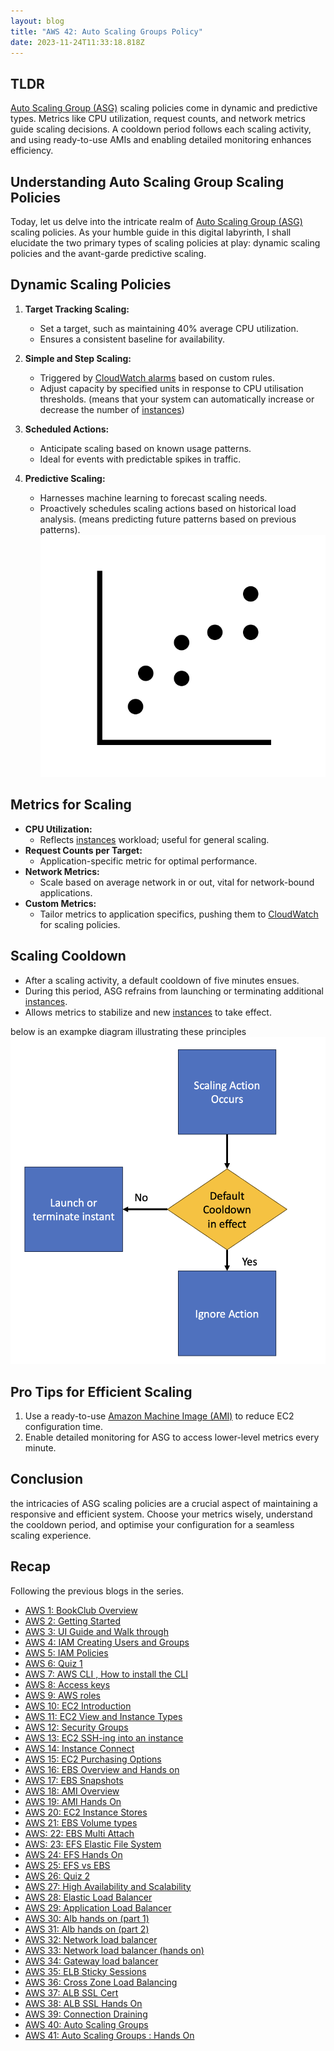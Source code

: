 ```yaml
---
layout: blog
title: "AWS 42: Auto Scaling Groups Policy"
date: 2023-11-24T11:33:18.818Z
---
```


## TLDR

[Auto Scaling Group (ASG)](https://magicishaqblog.netlify.app/2023-11-17-aws-41-auto-scaling-groups-hands-on/) scaling policies come in dynamic and predictive types. Metrics like CPU utilization, request counts, and network metrics guide scaling decisions. A cooldown period follows each scaling activity, and using ready-to-use AMIs and enabling detailed monitoring enhances efficiency.

## Understanding Auto Scaling Group Scaling Policies

Today, let us delve into the intricate realm of [Auto Scaling Group (ASG)](https://magicishaqblog.netlify.app/2023-11-17-aws-41-auto-scaling-groups-hands-on/) scaling policies. As your humble guide in this digital labyrinth, I shall elucidate the two primary types of scaling policies at play: dynamic scaling policies and the avant-garde predictive scaling.

## Dynamic Scaling Policies

1. **Target Tracking Scaling:**

   - Set a target, such as maintaining 40% average CPU utilization.
   - Ensures a consistent baseline for availability.

2. **Simple and Step Scaling:**

   - Triggered by [CloudWatch alarms](https://docs.aws.amazon.com/AmazonCloudWatch/latest/monitoring/AlarmThatSendsEmail.html) based on custom rules.
   - Adjust capacity by specified units in response to CPU utilisation thresholds. (means that your system can automatically increase or decrease the number of [instances](https://magicishaqblog.netlify.app/2023-02-24-aws-10-EC2/))

3. **Scheduled Actions:**

   - Anticipate scaling based on known usage patterns.
   - Ideal for events with predictable spikes in traffic.

4. **Predictive Scaling:**
   - Harnesses machine learning to forecast scaling needs.
   - Proactively schedules scaling actions based on historical load analysis. (means predicting future patterns based on previous patterns).
     ![Predictive graph](/blog/src/images/42/42-2.png)

## Metrics for Scaling

- **CPU Utilization:**
  - Reflects [instances](https://magicishaqblog.netlify.app/2023-02-24-aws-10-EC2/) workload; useful for general scaling.
- **Request Counts per Target:**
  - Application-specific metric for optimal performance.
- **Network Metrics:**
  - Scale based on average network in or out, vital for network-bound applications.
- **Custom Metrics:**
  - Tailor metrics to application specifics, pushing them to [CloudWatch](https://aws.amazon.com/cloudwatch/features/#:~:text=Amazon%20CloudWatch%20is%20a%20monitoring,cloud%20applications%20and%20infrastructure%20resources.) for scaling policies.

## Scaling Cooldown

- After a scaling activity, a default cooldown of five minutes ensues.
- During this period, ASG refrains from launching or terminating additional [instances](https://magicishaqblog.netlify.app/2023-02-24-aws-10-EC2/).
- Allows metrics to stabilize and new [instances](https://magicishaqblog.netlify.app/2023-02-24-aws-10-EC2/) to take effect.

below is an exampke diagram illustrating these principles
![diagram of ASG policies in action, a flow chart](/blog/src/images/42/42-1.png)

## Pro Tips for Efficient Scaling

1. Use a ready-to-use [Amazon Machine Image (AMI)](https://magicishaqblog.netlify.app/2023-04-28-aws-18-ami/) to reduce EC2 configuration time.
2. Enable detailed monitoring for ASG to access lower-level metrics every minute.

## Conclusion

the intricacies of ASG scaling policies are a crucial aspect of maintaining a responsive and efficient system. Choose your metrics wisely, understand the cooldown period, and optimise your configuration for a seamless scaling experience.

## Recap

Following the previous blogs in the series.

- [AWS 1: BookClub Overview](https://magicishaqblog.netlify.app/aws/)
- [AWS 2: Getting Started](https://magicishaqblog.netlify.app/2023-01-23-aws-2-getting-started/)
- [AWS 3: UI Guide and Walk through](https://magicishaqblog.netlify.app/2023-01-27-aws-3-UI-guide-and-walkthrough)
- [AWS 4: IAM Creating Users and Groups](https://magicishaqblog.netlify.app/2023-01-28-aws-4-IAM)
- [AWS 5: IAM Policies](https://magicishaqblog.netlify.app/2023-02-03-aws-5-IAM-polices)
- [AWS 6: Quiz 1 ](https://magicishaqblog.netlify.app/aws-quiz-one)
- [AWS 7: AWS CLI , How to install the CLI](https://magicishaqblog.netlify.app/2023-10-03-aws-7-cli)
- [AWS 8: Access keys](https://magicishaqblog.netlify.app/2023-10-03-aws-8-access-keys)
- [AWS 9: AWS roles](https://magicishaqblog.netlify.app/2023-02-17-aws-9-roles)
- [AWS 10: EC2 Introduction](https://magicishaqblog.netlify.app/2023-02-24-aws-10-EC2/)
- [AWS 11: EC2 View and Instance Types](https://magicishaqblog.netlify.app/2023-03-03-aws-11-EC2-View-and-instance-types)
- [AWS 12: Security Groups](https://magicishaqblog.netlify.app/2023-03-10-aws-12-security-groups)
- [AWS 13: EC2 SSH-ing into an instance](https://magicishaqblog.netlify.app/2023-03-17-aws-13-ssh)
- [AWS 14: Instance Connect](https://magicishaqblog.netlify.app/2023-03-24-aws-14-instance-connect)
- [AWS 15: EC2 Purchasing Options](https://magicishaqblog.netlify.app/2023-03-31-aws-15-EC2-purchasing-options)
- [AWS 16: EBS Overview and Hands on](https://magicishaqblog.netlify.app/2023-04-14-aws-16-EBS-Overview-and-Hands-On)
- [AWS 17: EBS Snapshots](https://magicishaqblog.netlify.app/2023-04-21-aws-17-ebs-snapshots)
- [AWS 18: AMI Overview](https://magicishaqblog.netlify.app/2023-04-28-aws-18-ami)
- [AWS 19: AMI Hands On](https://magicishaqblog.netlify.app/2023-06-02-aws-19-AMI-Hands-On)
- [AWS 20: EC2 Instance Stores](https://magicishaqblog.netlify.app/2023-06-09-aws-20-EC2-Instance-Store)
- [AWS 21: EBS Volume types](https://magicishaqblog.netlify.app/2023-06-16-aws-21-EBS-volume-types)
- [AWS: 22: EBS Multi Attach](https://magicishaqblog.netlify.app/2023-06-23-aws-22-EBS-Multi-Attach)
- [AWS: 23: EFS Elastic File System](https://magicishaqblog.netlify.app/2023-06-30-aws-23-EFS-Elastic-File-System)
- [AWS 24: EFS Hands On](https://magicishasblog.netlify.app/2023-07-07-aws-24-EFS-Hands-On)
- [AWS 25: EFS vs EBS](https://magicishasblog.netlify.app/2023-07-14-aws-25-EFS-vs-EBS)
- [AWS 26: Quiz 2](https://magicishaqblog.netlify.app/quiz-2/2023-07-21-aws-26-quiz-2/)
- [AWS 27: High Availability and Scalability ](https://magicishaqblog.netlify.app/section6/2023-07-28-high_availability_and_scalability/)
- [AWS 28: Elastic Load Balancer](https://magicishaqblog.netlify.app/ElasticLoadBalancing/2023-08-11-aws-28-elastic-load-balancing/)
- [AWS 29: Application Load Balancer](https://magicishaqblog.netlify.app/ApplicationLoadBalancer/2023-08-18-aws-29-applicaton-load-balancer/)
- [AWS 30: Alb hands on (part 1)](https://magicishaqblog.netlify.app/ApplicationLoadBalancer/2023-08-25-aws-30-alb-hands-on/)
- [AWS 31: Alb hands on (part 2)](https://magicishaqblog.netlify.app/ApplicationLoadBalancer/2023-09-01-aws-31-more-on-alb/)
- [AWS 32: Network load balancer](https://magicishaqblog.netlify.app/NLB/2023-09-09-aws-32-network-load-balancer/)
- [AWS 33: Network load balancer (hands on)](https://magicishaqblog.netlify.app/NLB/2023-09-15-aws-33-network-load-balancer-hands-on/)
- [AWS 34: Gateway load balancer](https://magicishaqblog.netlify.app/GatewayLoadBalancer/2023-09-22-aws-34-gateway-load-balancer/)
- [AWS 35: ELB Sticky Sessions](https://magicishaqblog.netlify.app/ElasticLoadBalancing/2022-09-29-aws-35-ELB-Sticky-sessions/)
- [AWS 36: Cross Zone Load Balancing](https://magicishaqblog.netlify.app/CrossZoneLoadBalancing/2023-10-06-aws-36-cross-zone-load-balancing/)
- [AWS 37: ALB SSL Cert](https://magicishaqblog.netlify.app/ElasticLoadBalancing/2023-10-13-aws-37-ALB-SSL-Cert/)
- [AWS 38: ALB SSL Hands On](https://magicishaqblog.netlify.app/ElasticLoadBalancing/2023-10-20-aws-38-ALB-SSL-Hands-On/)
- [AWS 39: Connection Draining](https://magicishaqblog.netlify.app/2023-27-10-aws-39-connection-draining/)
- [AWS 40: Auto Scaling Groups](https://magicishaqblog.netlify.app/2023-11-10-aws-40-Auto-Scaling-Groups/)
- [AWS 41: Auto Scaling Groups : Hands On](https://magicishaqblog.netlify.app/2023-11-17-aws-41-auto-scaling-groups-hands-on/)
